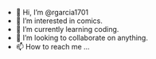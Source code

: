 - 👋 Hi, I’m @rgarcia1701
- 👀 I’m interested in comics.
- 🌱 I’m currently learning coding.
- 💞️ I’m looking to collaborate on anything.
- 📫 How to reach me ...

<!---
rgarcia1701/rgarcia1701 is a ✨ special ✨ repository because its `README.md` (this file) appears on your GitHub profile.
You can click the Preview link to take a look at your changes.
--->
